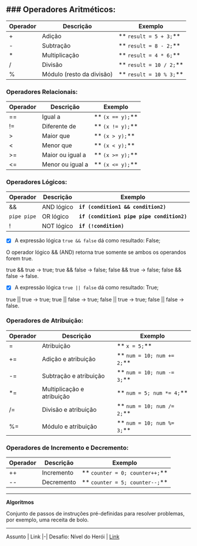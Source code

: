 ## ### Operadores Aritméticos:

| **Operador** | **Descrição** | **Exemplo** |
| --- | --- | --- |
| + | Adição | ** `result = 5 + 3;`** |
| - | Subtração | ** `result = 8 - 2;`** |
| * | Multiplicação | ** `result = 4 * 6;`** |
| / | Divisão | ** `result = 10 / 2;`** |
| % | Módulo (resto da divisão) | ** `result = 10 % 3;`** |

### Operadores Relacionais:

| **Operador** | **Descrição** | **Exemplo** |
| --- | --- | --- |
| == | Igual a | **  `(x == y);`** |
| != | Diferente de | **  `(x != y);`** |
| > | Maior que | **  `(x > y);`** |
| < | Menor que | **  `(x < y);`** |
| >= | Maior ou igual a | **  `(x >= y);`** |
| <= | Menor ou igual a | **  `(x <= y);`** |

### Operadores Lógicos:

| **Operador** | **Descrição** | **Exemplo** |
| --- | --- | --- |
| &&                | AND lógico    | **`if (condition1 && condition2)`** |
| `pipe pipe`       | OR lógico     | **`if (condition1 pipe pipe condition2)`** |
| !                 | NOT lógico    | **`if (!condition)`** |


- [x] A expressão lógica `true && false` dá como resultado: False;

O operador lógico && (AND) retorna true somente se ambos os operandos forem true.

true && true → true;
true && false → false;
false && true → false;
false && false → false.

- [x] A expressão lógica `true || false` dá como resultado: True;

true || true → true; 
true || false → true; 
false || true → true; 
false || false → false.

### Operadores de Atribuição:

| **Operador** | **Descrição** | **Exemplo** |
| --- | --- | --- |
| = | Atribuição | ** `x = 5;`** |
| += | Adição e atribuição | ** `num = 10; num += 2;`** |
| -= | Subtração e atribuição | ** `num = 10; num -= 3;`** |
| *= | Multiplicação e atribuição | ** `num = 5; num *= 4;`** |
| /= | Divisão e atribuição | ** `num = 10; num /= 2;`** |
| %= | Módulo e atribuição | ** `num = 10; num %= 3;`** |

### Operadores de Incremento e Decremento:

| **Operador** | **Descrição** | **Exemplo** |
| --- | --- | --- |
| ++ | Incremento | ** `counter = 0; counter++;`** |
| -- | Decremento | ** `counter = 5; counter--;`** |

______________________

**Algoritmos**

Conjunto de passos de instruções pré-definidas para resolver problemas, por exemplo, uma receita de bolo.

___________

Assunto | Link
|-|
Desafio: Nível do Herói | [Link](https://web.dio.me/lab/classificador-de-nivel-de-heroi/learning/9c4e00f0-af71-410d-a468-93d2c1c0f1ac)